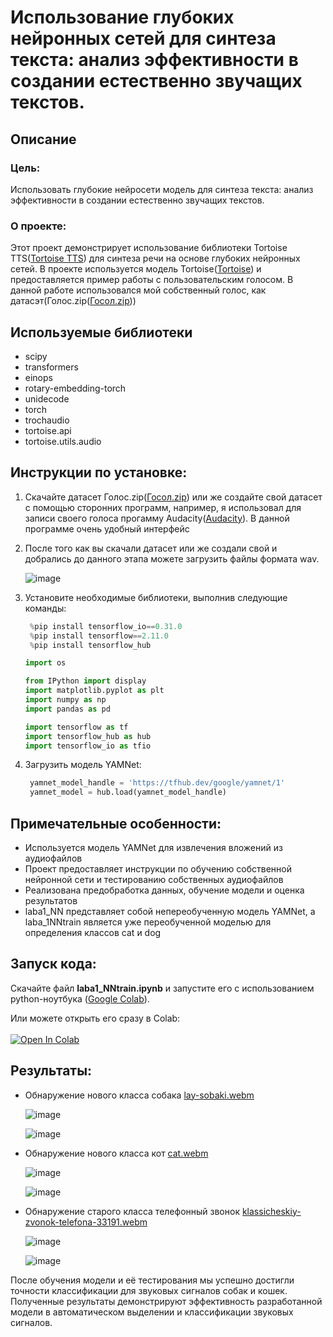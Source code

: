# **Использование глубоких нейронных сетей для синтеза текста: анализ эффективности в создании естественно звучащих текстов.**
## Описание
### Цель:
Использовать глубокие нейросети модель для синтеза текста: анализ эффективности в создании естественно звучащих текстов.
### О проекте:
Этот проект демонстрирует использование библиотеки Tortoise TTS([Tortoise TTS](https://github.com/jnordberg/tortoise-tts)) для синтеза речи на основе глубоких нейронных сетей. В проекте используется модель Tortoise([Tortoise](https://huggingface.co/ken2ki/tortoise)) и предоставляется пример работы с пользовательским голосом. В данной работе использовался мой собственный голос, как датасэт(Голос.zip([Госол.zip](https://github.com/meeFp/Laba2_NLP/blob/main/Голоса.zip)))


## Используемые библиотеки

- scipy
- transformers
- einops
- rotary-embedding-torch
- unidecode
- torch
- trochaudio
- tortoise.api
- tortoise.utils.audio

## Инструкции по установке:
1. Скачайте датасет Голос.zip([Госол.zip](https://github.com/meeFp/Laba2_NLP/blob/main/Голоса.zip)) или же создайте свой датасет с помощью сторонних программ, например, я использовал для записи своего голоса прогамму Audacity([Audacity](https://www.audacityteam.org/download/?ref=henrywithu.com)). В данной программе очень удобный интерфейс
2. После того как вы скачали датасет или же создали свой и добрались до данного этапа можете загрузить файлы формата wav. 
   
   ![image](https://github.com/meeFp/Laba2_NLP/assets/119287468/a7ce4a75-5607-4bb2-8c26-d621f1dde06c)

3. Установите необходимые библиотеки, выполнив следующие команды:
   ```python
    %pip install tensorflow_io==0.31.0
    %pip install tensorflow==2.11.0
    %pip install tensorflow_hub
    ```

    ```python
    import os

    from IPython import display
    import matplotlib.pyplot as plt
    import numpy as np
    import pandas as pd

    import tensorflow as tf
    import tensorflow_hub as hub
    import tensorflow_io as tfio
    ```
5. Загрузить модель YAMNet:

   ```python
    yamnet_model_handle = 'https://tfhub.dev/google/yamnet/1'
    yamnet_model = hub.load(yamnet_model_handle)
   ```
## Примечательные особенности:
- Используется модель YAMNet для извлечения вложений из аудиофайлов
- Проект предоставляет инструкции по обучению собственной нейронной сети и тестированию собственных аудиофайлов
- Реализована предобработка данных, обучение модели и оценка результатов
- laba1_NN представляет собой непереобученную модель YAMNet, а laba_1NNtrain является уже переобученной моделью для определения классов cat и dog
## Запуск кода:
Скачайте файл **laba1_NNtrain.ipynb** и запустите его с использованием python-ноутбука ([Google Colab](https://colab.research.google.com/)).

Или можете открыть его сразу в Colab:
<br><br>
<a target="_blank" href="https://colab.research.google.com/github/meeFp/Laba1_NN/blob/main/laba1_NNtrain.ipynb">
  <img src="https://colab.research.google.com/assets/colab-badge.svg" alt="Open In Colab"/>
</a>

## Результаты:
- Обнаружение нового класса собака
  [lay-sobaki.webm](https://github.com/meeFp/Laba1_NN/assets/119287468/5f016740-6d19-4588-8aa0-95c385bfe39b)

  ![image](https://github.com/meeFp/Laba1_NN/assets/119287468/626c9601-0cf3-4d78-8b39-ec270a68b96a)
  
  ![image](https://github.com/meeFp/Laba1_NN/assets/119287468/492f0507-4023-4a90-a8ed-460905b00ebc)
 
- Обнаружение нового класса кот
  [cat.webm](https://github.com/meeFp/Laba1_NN/assets/119287468/7305634e-7d2f-4ce1-896b-b344c3e783e2)

  ![image](https://github.com/meeFp/Laba1_NN/assets/119287468/b3b467a9-d98e-4f57-9817-ee0ebe4558ad)

  ![image](https://github.com/meeFp/Laba1_NN/assets/119287468/be936584-f355-4584-a24d-52e11490fbe2)

- Обнаружение старого класса телефонный звонок
  [klassicheskiy-zvonok-telefona-33191.webm](https://github.com/meeFp/Laba1_NN/assets/119287468/1897180b-2710-4930-a687-d33f85acf455)

  ![image](https://github.com/meeFp/Laba1_NN/assets/119287468/31c7532b-322a-4616-a868-cbead7f29af4)

  ![image](https://github.com/meeFp/Laba1_NN/assets/119287468/204479f2-37f4-46ba-bcfa-d5efaf8d6741)

После обучения модели и её тестирования мы успешно достигли точности классификации для звуковых сигналов собак и кошек. Полученные результаты демонстрируют эффективность разработанной модели в автоматическом выделении и классификации звуковых сигналов.


